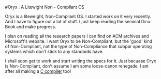 #Oryx : A Litewight Non - Compliant OS

Oryx is a liteweight, Non-Compliant OS. I started work on it very recently. And I have to figure out a lot of stuff. I just keep reading the seminal Dino Book and make progress.

I plan on reading all the research papers I can find on ACM archives and Microsoft's website. I want Oryx to be Non-Compliant, but the 'good' kind of Non-Compliant, not the type of Non-Compliance that subpar operating systems which don't stick to any standards have.

I shall soon get to work and start writing the specs for it. Just becuase Oryx is Non-Compliant, don't assume I am some loose-canon renegade. I am after all making a [C compiler](https://github.com/Chubek/Orax) too!

